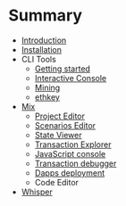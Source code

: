# Summary

* [Introduction](README.md)
* [Installation](chapter1.md)
* CLI Tools
   * [Getting started](getting_started.md)
   * [Interactive Console](interactive_console.md)
   * [Mining](mining.md)
   * [ethkey](ethkey.md)
* [Mix](mix.md)
   * [Project Editor](project_editor.md)
   * [Scenarios Editor](scenarios_editor.md)
   * [State Viewer](state_viewer.md)
   * [Transaction Explorer](transaction_explorer.md)
   * [JavaScript console](javascript_console.md)
   * [Transaction debugger](transaction_debugger.md)
   * [Dapps deployment](dapps_deployment.md)
   * Code Editor
* [Whisper](whisper.md)

